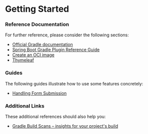 # Getting Started

### Reference Documentation
For further reference, please consider the following sections:

* [Official Gradle documentation](https://docs.gradle.org)
* [Spring Boot Gradle Plugin Reference Guide](https://docs.spring.io/spring-boot/docs/3.0.0-SNAPSHOT/gradle-plugin/reference/html/)
* [Create an OCI image](https://docs.spring.io/spring-boot/docs/3.0.0-SNAPSHOT/gradle-plugin/reference/html/#build-image)
* [Thymeleaf](https://docs.spring.io/spring-boot/docs/3.0.0-SNAPSHOT/reference/htmlsingle/#web.servlet.spring-mvc.template-engines)

### Guides
The following guides illustrate how to use some features concretely:

* [Handling Form Submission](https://spring.io/guides/gs/handling-form-submission/)

### Additional Links
These additional references should also help you:

* [Gradle Build Scans – insights for your project's build](https://scans.gradle.com#gradle)

